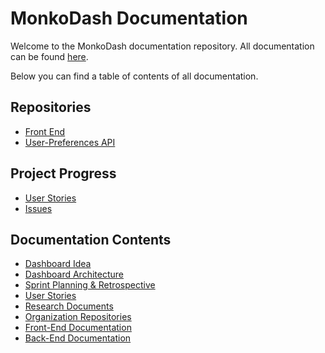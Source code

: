# MonkoDash Documentation
Welcome to the MonkoDash documentation repository.
All documentation can be found [here](https://github.com/IPS3-DB04-Teun-Mos-Lukas-Jansen/Documentation/wiki).

Below you can find a table of contents of all documentation.

## Repositories
- [Front End](https://github.com/IPS3-DB04-Teun-Mos-Lukas-Jansen/Dashboard-Front-End)
- [User-Preferences API](https://github.com/IPS3-DB04-Teun-Mos-Lukas-Jansen/User-Preferences-API)

## Project Progress
- [User Stories](https://github.com/orgs/IPS3-DB04-Teun-Mos-Lukas-Jansen/projects/2)
- [Issues](https://github.com/orgs/IPS3-DB04-Teun-Mos-Lukas-Jansen/projects/3)

## Documentation Contents
- [Dashboard Idea](https://github.com/IPS3-DB04-Teun-Mos-Lukas-Jansen/Documentation/blob/main/DashboardIdea.md)
- [Dashboard Architecture](https://github.com/IPS3-DB04-Teun-Mos-Lukas-Jansen/Documentation/blob/main/C4-Model.md)
- [Sprint Planning & Retrospective](https://github.com/IPS3-DB04-Teun-Mos-Lukas-Jansen/Documentation/blob/main/sprint-planning.md)
- [User Stories](https://github.com/IPS3-DB04-Teun-Mos-Lukas-Jansen/Documentation/blob/main/UserStories.md) 
- [Research Documents](https://github.com/IPS3-DB04-Teun-Mos-Lukas-Jansen/Documentation/blob/main/ResearchDocuments.md)
- [Organization Repositories](https://github.com/orgs/IPS3-DB04-Teun-Mos-Lukas-Jansen/repositories)
- [Front-End Documentation](https://github.com/IPS3-DB04-Teun-Mos-Lukas-Jansen/Documentation/blob/main/frontend-documentation.md)
- [Back-End Documentation](https://github.com/IPS3-DB04-Teun-Mos-Lukas-Jansen/Documentation/blob/main/User-Preferences-API-Documentation.md)
